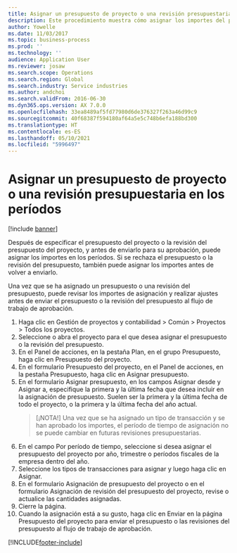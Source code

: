 ```yaml
---
title: Asignar un presupuesto de proyecto o una revisión presupuestaria en los períodos
description: Este procedimiento muestra cómo asignar los importes del presupuesto del proyecto en los períodos.
author: Yowelle
ms.date: 11/03/2017
ms.topic: business-process
ms.prod: ''
ms.technology: ''
audience: Application User
ms.reviewer: josaw
ms.search.scope: Operations
ms.search.region: Global
ms.search.industry: Service industries
ms.author: andchoi
ms.search.validFrom: 2016-06-30
ms.dyn365.ops.version: AX 7.0.0
ms.openlocfilehash: 33ea8489af5fd77980d6de376327f263a46d99c9
ms.sourcegitcommit: 40f68387f594180af64a5e5c748b6efa188bd300
ms.translationtype: HT
ms.contentlocale: es-ES
ms.lasthandoff: 05/10/2021
ms.locfileid: "5996497"
---
```

# <a name="allocate-a-project-budget-or-budget-revision-across-periods"></a>Asignar un presupuesto de proyecto o una revisión presupuestaria en los períodos

[!include [banner](../../includes/banner.md)]

Después de especificar el presupuesto del proyecto o la revisión del presupuesto del proyecto, y antes de enviarlo para su aprobación, puede asignar los importes en los períodos. Si se rechaza el presupuesto o la revisión del presupuesto, también puede asignar los importes antes de volver a enviarlo. 

Una vez que se ha asignado un presupuesto o una revisión del presupuesto, puede revisar los importes de asignación y realizar ajustes antes de enviar el presupuesto o la revisión del presupuesto al flujo de trabajo de aprobación. 

1. Haga clic en Gestión de proyectos y contabilidad > Común > Proyectos > Todos los proyectos. 
2. Seleccione o abra el proyecto para el que desea asignar el presupuesto o la revisión del presupuesto. 
3. En el Panel de acciones, en la pestaña Plan, en el grupo Presupuesto, haga clic en Presupuesto del proyecto. 
4. En el formulario Presupuesto del proyecto, en el Panel de acciones, en la pestaña Presupuesto, haga clic en Asignar presupuesto. 
5. En el formulario Asignar presupuesto, en los campos Asignar desde y Asignar a, especifique la primera y la última fecha que desea incluir en la asignación de presupuesto. Suelen ser la primera y la última fecha de todo el proyecto, o la primera y la última fecha del año actual.  
   > [¡NOTA!] Una vez que se ha asignado un tipo de transacción y se han aprobado los importes, el período de tiempo de asignación no se puede cambiar en futuras revisiones presupuestarias. 
6. En el campo Por período de tiempo, seleccione si desea asignar el presupuesto del proyecto por año, trimestre o períodos fiscales de la empresa dentro del año.
7. Seleccione los tipos de transacciones para asignar y luego haga clic en Asignar. 
8. En el formulario Asignación de presupuesto del proyecto o en el formulario Asignación de revisión del presupuesto del proyecto, revise o actualice las cantidades asignadas. 
9. Cierre la página.
10. Cuando la asignación está a su gusto, haga clic en Enviar en la página Presupuesto del proyecto para enviar el presupuesto o las revisiones del presupuesto al flujo de trabajo de aprobación.  




[!INCLUDE[footer-include](../../includes/footer-banner.md)]